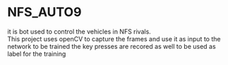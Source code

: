 # NFS_AUTO9
it is bot used to control the vehicles in NFS rivals.<br> 
This project uses openCV to capture the frames and use it as input to 
the network to be trained 
the key presses are recored as well to be used as label for the training 

